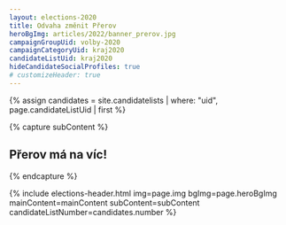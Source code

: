 ```yaml
---
layout: elections-2020
title: Odvaha změnit Přerov
heroBgImg: articles/2022/banner_prerov.jpg
campaignGroupUid: volby-2020
campaignCategoryUid: kraj2020
candidateListUid: kraj2020
hideCandidateSocialProfiles: true
# customizeHeader: true
---
```


{% assign candidates = site.candidatelists | where: "uid", page.candidateListUid | first %}

{% capture subContent %}
  <h2 class="head-xs md:head-base mt-2 text-center">Přerov <strong>má na víc!</strong></h2>
{% endcapture %}

{% include elections-header.html img=page.img bgImg=page.heroBgImg mainContent=mainContent subContent=subContent candidateListNumber=candidates.number %}
